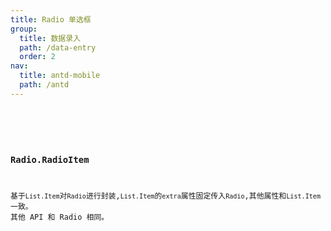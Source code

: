 ```yaml
---
title: Radio 单选框
group:
  title: 数据录入
  path: /data-entry
  order: 2
nav:
  title: antd-mobile
  path: /antd
---
```


<code src="./demos/basic.tsx" />

<API/>

### Radio.RadioItem

基于`List.Item`对`Radio`进行封装,`List.Item`的`extra`属性固定传入`Radio`,其他属性和`List.Item`一致。
其他 API 和 Radio 相同。
